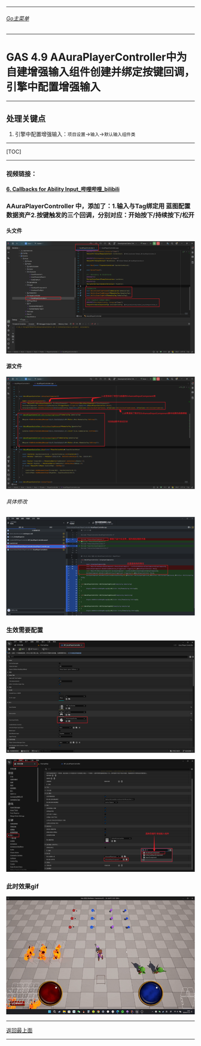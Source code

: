 ___________________________________________________________________________________________
###### [Go主菜单](../MainMenu.md)
___________________________________________________________________________________________

# GAS 4.9 AAuraPlayerController中为自建增强输入组件创建并绑定按键回调，引擎中配置增强输入
___________________________________________________________________________________________
## 处理关键点
1. 引擎中配置增强输入：`项目设置`->`输入`->`默认输入组件类`
___________________________________________________________________________________________

[TOC]

___________________________________________________________________________________________


### 视频链接：
####  [6. Callbacks for Ability Input_哔哩哔哩_bilibili]("https://www.bilibili.com/video/BV1JD421E7yC?p=100&vd_source=9e1e64122d802b4f7ab37bd325a89e6c")
### **AAuraPlayerController** 中，添加了：1.输入与Tag绑定用 蓝图配置 数据资产2.按键触发的三个回调，分别对应：开始按下/持续按下/松开
#### 头文件
         
![图片](https://github.com/liyunlong618/LiYunLongKnowledgeLibrary/blob/main/UECPP/Models/GAS/GAS_2_Aura/DetailContent/Image/GAS_029/534434_883396.png?raw=true)
#### 源文件
         
![图片](https://github.com/liyunlong618/LiYunLongKnowledgeLibrary/blob/main/UECPP/Models/GAS/GAS_2_Aura/DetailContent/Image/GAS_029/553399_972094.png?raw=true)
###### 具体修改  
![图片](https://github.com/liyunlong618/LiYunLongKnowledgeLibrary/blob/main/UECPP/Models/GAS/GAS_2_Aura/DetailContent/Image/GAS_029/956779_668163.png?raw=true)
### 生效需要配置
     
![图片](https://github.com/liyunlong618/LiYunLongKnowledgeLibrary/blob/main/UECPP/Models/GAS/GAS_2_Aura/DetailContent/Image/GAS_029/344566_941554.png?raw=true)
     
![图片](https://github.com/liyunlong618/LiYunLongKnowledgeLibrary/blob/main/UECPP/Models/GAS/GAS_2_Aura/DetailContent/Image/GAS_029/507444_237172.png?raw=true)
### 此时效果gif 
 
![图片](https://github.com/liyunlong618/LiYunLongKnowledgeLibrary/blob/main/UECPP/Models/GAS/GAS_2_Aura/DetailContent/Image/GAS_029/99466_992348.gif?raw=true)

___________________________________________________________________________________________

[返回最上面](#Go主菜单)
___________________________________________________________________________________________